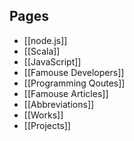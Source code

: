 ## Pages
- [[node.js]]
- [[Scala]]
- [[JavaScript]]
- [[Famouse Developers]]
- [[Programming Qoutes]]
- [[Famouse Articles]]
- [[Abbreviations]]
- [[Works]]
- [[Projects]]


